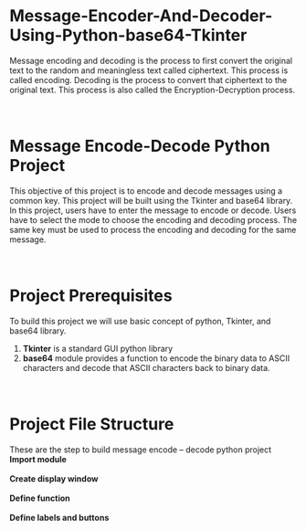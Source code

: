 # Message-Encoder-And-Decoder-Using-Python-base64-Tkinter
Message encoding and decoding is the process to first convert the original text to the random and meaningless text called ciphertext. This process is called encoding. Decoding is the process to convert that ciphertext to the original text. This process is also called the Encryption-Decryption process.

# <br>Message Encode-Decode Python Project</br>
This objective of this project is to encode and decode messages using a common key. This project will be built using the Tkinter and base64 library.
In this project, users have to enter the message to encode or decode. Users have to select the mode to choose the encoding and decoding process. The same key must be used to process the encoding and decoding for the same message.

# <br>Project Prerequisites</br>
To build this project we will use basic concept of python, Tkinter, and base64 library.
1. <b>Tkinter</b> is a standard GUI python library
2. <b>base64</b> module provides a function to encode the binary data to ASCII characters and decode that ASCII characters back to binary data.

# <br>Project File Structure</br>
These are the step to build message encode – decode python project
<br><b>Import module</b></br>
<br><b>Create display window</b></br>
<br><b>Define function</b></br>
<br><b>Define labels and buttons</b></br>
